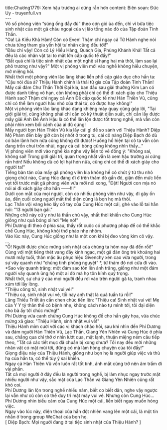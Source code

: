 title:Chương1779: Xem hậu trường ai cứng rắn hơn
content:
Biên soạn: Đức Uy - truyenfull.vn<br>---<br>Vô số phóng viên “súng ống đầy đủ” theo cơn gió ùa đến, chỉ vì bữa tiệc sinh nhật của một gã cháu ngoại của vị lão tổng nào đó của Tập đoàn Tinh Thần.<br>"Oa! Là Kiều Khả Hâm! Còn có Even! Thậm chí ngay cả Tử Hành nghe nói chưa từng tham gia yến hội tư nhân cũng đều tới!"<br>"Đâu chỉ vậy! Còn có Lý Hiểu Hàng, Quách Gia, Phùng Khánh Khả! Tất cả đều là các nhân vật tai to mặt lớn cấp quốc tế đấy!"<br>"Bất quá chỉ là tiệc sinh nhật của một nghệ sĩ hạng hai mà thôi, làm sao lại phô trương như vậy?" Một vị phóng viên mới vào nghề không hiểu chuyện, mở miệng hỏi.<br>Nhất thời một phóng viên lão làng khác liền phổ cập giáo dục cho hắn ta: "Cậu nói đùa à? Thiệu Hành chính là thái tử gia của Tập đoàn Tinh Thần! Mấy cái đám Chư Thần Thời Đại kia, ban đầu sau giải thưởng Kim Lan có được danh tiếng vô hạn, còn không phải chỉ có thể đi xách giày cho Thiệu Hành sao? Thậm chí ngay cả Ảnh Đế cấp quốc tế như Hàn Thiên Vũ, cũng chỉ có thể làm người hầu nhỏ của thái tử, có được hay không!"<br>Một vị phóng viên lão làng khác đang khiêng máy quay cũng góp lời, "Tại giới giải trí, cũng không phải chỉ cần có kỹ thuật diễn xuất, chỉ cần lấy được mấy giải Ảnh Đế Ảnh Hậu là có thể lăn lộn được tốt trong nghề, mà vẫn còn phải nhìn xem bối cảnh của ai đủ cứng!<br>Mấy người bọn Hàn Thiên Vũ kia lấy cái gì để so sánh với Thiệu Hành? Diệp Mộ Phàm đến bây giờ còn bị nhốt ở trong tù, cái cô nàng Diệp Bạch đó dù có bản lãnh hơn nữa cũng không đỡ được! Huống hồ hiện tại cô ta vẫn còn đang trốn chui trốn nhủi, ngay cả cái bóng cũng không nhìn thấy..."<br>Vị phóng viên mới vào nghề kia nghe vậy liền tỏ vẻ đồng ý: "Không sai, không sai! Trong giới giải trí, quan trọng nhất vẫn là xem hậu trường ai cứng rắn hơn! Nếu không dù có lợi hại hơn nữa, cũng chỉ có thể đi xách giày cho người ta!"<br>Tiếng bàn tán của mấy gã phóng viên kia không hề có chút ý tứ thu nhỏ giọng chút nào, Cung Húc đang đi ở trên thảm đỏ gần đó, giận đến mức liền vọt tới trước mặt gã phóng viên vừa mới nói xong, "Đệt! Ngươi con mịa nó nói ai đi xách giày cho hắn ——!!!"<br>Dưới con mắt của mọi người, còn có nhiều phóng viên như vậy, đi gây ồn ào, đến cuối cùng người mất thể diện cũng là bọn họ mà thôi.<br>Lạc Thần vội vàng kéo lấy cổ tay của Cung Húc một cái, ghé vào lỗ tai hắn nói: "13 người bạn gái."<br>Những chữ này cứ y như là thần chú vậy, nhất thời khiến cho Cung Húc giống như quả bóng xì hơi "Mẹ nó!"<br>Phí Dương đi theo ở phía sau, thấy rốt cuộc có phương pháp để có thể khắc chế Cung Húc, không khỏi thở phào nhẹ nhõm.<br>Vào lúc này, Cung Húc giống như là một con khỉ bị đeo vòng kim cô vậy.<br>...<br>"Ồ! Người được chúc mừng sinh nhật của chúng ta hôm nay đã đến rồi!"<br>Cùng với một tiếng thét vang đầy kinh ngạc, một gã đàn ông trẻ khoảng hai mươi mấy tuổi, thân mặc âu phục hiệu Givenchy xén cao vừa người, trong sự vây quanh như “chúng tinh phủng nguyệt” *, từ thảm đỏ nơi cửa đi vào.<br>*Sao vây quanh trăng: một đám sao tôn lên ánh trăng, giống như một đám người vây quanh ủng hộ một ai đó mà họ tôn kính quý trọng.<br>Nhất thời, sự chú ý của mọi người đều rơi vào trên người gã ta, tranh nhau xúm tới lấy lòng.<br>"Thiệu công tử, sinh nhật vui vẻ!"<br>"Thiệu ca, sinh nhật vui vẻ, tối nay anh thật là quá tuấn tú rồi!"<br>Lăng Thiếu Triết ân cần chen chúc tiến lên: "Thiệu ca! Sinh nhật vui vẻ! Mẹ của Y Y tỷ thân thể có bệnh nhẹ, không cách nào tự mình tới, tôi đại diện cho bà ấy tới chúc mừng!"<br>Phí Dương vừa canh chừng Cung Húc không để cho hắn gây họa, vừa chúc mừng xã giao: "Thiệu Hành, sinh nhật vui vẻ!"<br>Thiệu Hành mỉm cười với các vị khách chào hỏi, sau khi nhìn đến Phí Dương và đám người Hàn Thiên Vũ, Lạc Thần, Giang Yên Nhiên và Cung Húc ở phía sau, chẳng qua chỉ thờ ơ nhìn lướt qua, mặt lạnh, thuận miệng ném câu tiếp theo, "Tất cả các tiết mục đã chuẩn bị xong chưa? Tối nay đều mời những nhân vật có mặt mũi tới, đừng có mà làm hỏng chuyện của tôi đấy!"<br>Giọng điệu này của Thiệu Hành, giống như bọn họ là người giúp việc và thủ hạ của hắn ta, có thể tùy ý sai khiến.<br>Ngay cả Hàn Thiên Vũ vốn luôn rất tốt tính, ánh mắt cũng trở nên âm trầm đi vài phần.<br>Tất cả mọi người ở đây đều là người trong nghề, bị làm nhục ngay trước mặt nhiều người như vậy, sắc mặt của Lạc Thần và Giang Yên Nhiên cũng rất khó coi.<br>Phí Dương lăn lộn trong nghề nhiều năm, biết co biết dãn, nghe vậy ngược lại vẫn như cũ còn có thể duy trì mặt mày vui vẻ. Nhưng còn Cung Húc...<br>Phí Dương nhìn biểu cảm của Cung Húc một cái, liền biết ngay muốn hỏng việc.<br>Ngay vào lúc này, điện thoại của hắn đột nhiên vang lên một cái, là một tin nhắn ở trong group WeChat của bọn họ.<br>[ Diệp Bạch: Mọi người đang ở tại tiệc sinh nhật của Thiệu Hành? ]